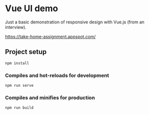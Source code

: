 # Vue UI demo
Just a basic demonstration of responsive design with Vue.js (from an interview).

https://take-home-assignment.appspot.com/

## Project setup
```
npm install
```

### Compiles and hot-reloads for development
```
npm run serve
```

### Compiles and minifies for production
```
npm run build
```
